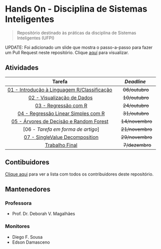 # Hands On - Disciplina de Sistemas Inteligentes

> Repositório destinado às práticas da disciplina de Sistemas Inteligentes (UFPI)

UPDATE: Foi adicionado um slide que mostra o passo-a-passo para fazer um Pull Request neste repositório. Clique [aquí](https://github.com/diegofsousa/HandsOnSistemasInteligentes/blob/master/Tutorial%20Git%20e%20GitHub%20para%20a%20Turma%20de%20Sistemas%20Inteligentes.pdf) para visualizar.

## Atividades

<center>

|                 Tarefa                 | *Deadline* |
|:--------------------------------------:|:-----------:|
| [01 - Introdução à Linguagem R/Classificação](./Prática%2001/) |    ~~06/outubro~~   |
|          [02 - Visualização de Dados](./Prática%2002/)         |    ~~10/outubro~~   |
|             [03 - Regressão com R](./Prática%2003/)            |    ~~24/outubro~~   |
|     [04 - Regressão Linear Simples com R](./Prática%2004/)     |    ~~31/outubro~~   |
|   [05 - Árvores de Decisão e Random Forest](./Prática%2005/)   |    ~~14/novembro~~  |
|               [06 - *Tarefa em forma de artigo*]               |    ~~21/novembro~~  |
|       [07 - Single​ ​Value​ ​Decomposition](./Prática%2007/)       |    ~~29/novembro~~  |
|              [Trabalho Final](./Trabalho%20Final/)             |     ~~7/dezembro~~  |
</center>

## Contibuidores

[Clique aqui](https://github.com/diegofsousa/HandsOnSistemasInteligentes/graphs/contributors) para ver a lista com todos os contribuidores deste repositório.

## Mantenedores

### Professora

<ul>
  <li>Prof. Dr. Deborah V. Magalhães</li>
</ul>

### Monitores
<ul>
  <li>Diego F. Sousa</li>
  <li>Edson Damasceno</li>
</ul>
